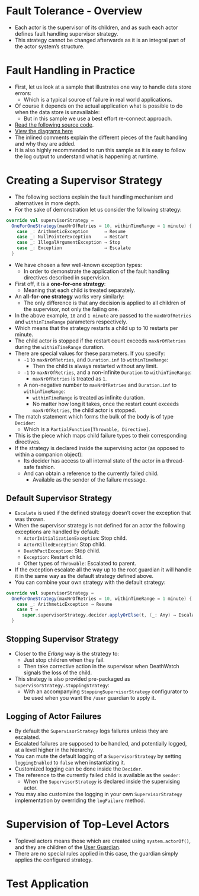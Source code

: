 # Fault Tolerance - Overview
- Each actor is the supervisor of its children, and as such each actor defines fault handling supervisor strategy. 
- This strategy cannot be changed afterwards as it is an integral part of the actor system’s structure.

# Fault Handling in Practice
- First, let us look at a sample that illustrates one way to handle data store errors:
    - Which is a typical source of failure in real world applications. 
- Of course it depends on the actual application what is possible to do when the data store is unavailable:
    - But in this sample we use a best effort re-connect approach.
- [Read the following source code](./fault-tolerance-examples/src/main/scala/faulttolerance/example1/FaultHandlingDocSample.scala). 
- [View the diagrams here](https://doc.akka.io/docs/akka/2.5.9/fault-tolerance-sample.html?language=scala)
- The inlined comments explain the different pieces of the fault handling and why they are added. 
- It is also highly recommended to run this sample as it is easy to follow the log output to understand what is happening at runtime.

# Creating a Supervisor Strategy
- The following sections explain the fault handling mechanism and alternatives in more depth.
- For the sake of demonstration let us consider the following strategy:
```scala
override val supervisorStrategy =
  OneForOneStrategy(maxNrOfRetries = 10, withinTimeRange = 1 minute) {
    case _: ArithmeticException      ⇒ Resume
    case _: NullPointerException     ⇒ Restart
    case _: IllegalArgumentException ⇒ Stop
    case _: Exception                ⇒ Escalate
  }
```
- We have chosen a few well-known exception types:
    - In order to demonstrate the application of the fault handling directives described in supervision. 
- First off, it is a **one-for-one strategy**:
    - Meaning that each child is treated separately.
- An **all-for-one strategy** works very similarly:
    - The only difference is that any decision is applied to all children of the supervisor, not only the failing one. 
- In the above example, `10` and `1 minute` are passed to the `maxNrOfRetries` and `withinTimeRange` parameters respectively.
- Which means that the strategy restarts a child up to 10 restarts per minute. 
- The child actor is stopped if the restart count exceeds `maxNrOfRetries` during the `withinTimeRange` duration.
- There are special values for these parameters. If you specify:
    - `-1` to `maxNrOfRetries`, and `Duration.inf` to `withinTimeRange`:
        - Then the child is always restarted without any limit.
    - `-1` to `maxNrOfRetries`, and a non-infinite `Duration` to `withinTimeRange`:
        - `maxNrOfRetries` is treated as `1`.
    - A non-negative number to `maxNrOfRetries` and `Duration.inf` to `withinTimeRange`:
        - `withinTimeRange` is treated as infinite duration.
        - No matter how long it takes, once the restart count exceeds `maxNrOfRetries`, the child actor is stopped.
- The match statement which forms the bulk of the body is of type `Decider`:
    - Which is a `PartialFunction[Throwable, Directive]`. 
- This is the piece which maps child failure types to their corresponding directives.
- If the strategy is declared inside the supervising actor (as opposed to within a companion object):
    - Its decider has access to all internal state of the actor in a thread-safe fashion.
    - And can obtain a reference to the currently failed child.
        - Available as the sender of the failure message.
        
## Default Supervisor Strategy
- `Escalate` is used if the defined strategy doesn’t cover the exception that was thrown.
- When the supervisor strategy is not defined for an actor the following exceptions are handled by default:
    - `ActorInitializationException`: Stop child.
    - `ActorKilledException`: Stop child.
    - `DeathPactException`: Stop child.
    - `Exception`: Restart child.
    - Other types of `Throwable`: Escalated to parent.
- If the exception escalate all the way up to the root guardian it will handle it in the same way as the default strategy defined above.
- You can combine your own strategy with the default strategy:
```scala
override val supervisorStrategy =
  OneForOneStrategy(maxNrOfRetries = 10, withinTimeRange = 1 minute) {
    case _: ArithmeticException ⇒ Resume
    case t ⇒
      super.supervisorStrategy.decider.applyOrElse(t, (_: Any) ⇒ Escalate)
  }
```

## Stopping Supervisor Strategy
- Closer to the _Erlang_ way is the strategy to:
    - Just stop children when they fail.
    - Then take corrective action in the supervisor when DeathWatch signals the loss of the child. 
- This strategy is also provided pre-packaged as `SupervisorStrategy.stoppingStrategy`:
    - With an accompanying `StoppingSupervisorStrategy` configurator to be used when you want the `/user` guardian to apply it.

## Logging of Actor Failures
- By default the `SupervisorStrategy` logs failures unless they are escalated. 
- Escalated failures are supposed to be handled, and potentially logged, at a level higher in the hierarchy.
- You can mute the default logging of a `SupervisorStrategy` by setting `loggingEnabled` to `false` when instantiating it. 
- Customized logging can be done inside the `Decider`. 
- The reference to the currently failed child is available as the `sender`:
    - When the `SupervisorStrategy` is declared inside the supervising actor.
- You may also customize the logging in your own `SupervisorStrategy` implementation by overriding the `logFailure` method.

# Supervision of Top-Level Actors
- Toplevel actors means those which are created using `system.actorOf()`, and they are children of the [User Guardian](../../02-general-concepts/04-supervision-and-monitoring#user-the-guardian-actor). 
- There are no special rules applied in this case, the guardian simply applies the configured strategy.



# Test Application










